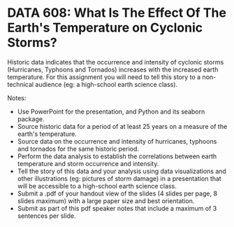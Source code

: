 # DATA 608: What Is The Effect Of The Earth's Temperature on Cyclonic Storms?

Historic data indicates that the occurrence and intensity of cyclonic storms (Hurricanes, Typhoons and Tornados) increases with the increased earth temperature. For this assignment you will need to tell this story to a non-technical audience (eg: a high-school earth science class).

Notes:

- Use PowerPoint for the presentation, and Python and its seaborn package.
- Source historic data for a period of at least 25 years on a measure of the earth's temperature.
- Source data on the occurrence and intensity of hurricanes, typhoons and tornados for the same historic period.
- Perform the data analysis to establish the correlations between earth temperature and storm occurrence and intensity.
- Tell the story of this data and your analysis using data visualizations and other illustrations (eg: pictures of storm damage) in a presentation that will be accessible to a high-school earth science class.
- Submit a .pdf of your handout view of the slides (4 slides per page, 8 slides maximum) with a large paper size and best orientation. 
- Submit as part of this pdf speaker notes that include a maximum of 3 sentences per slide. 
